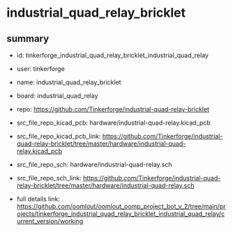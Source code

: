 # industrial_quad_relay_bricklet
 
## summary 
* id: tinkerforge_industrial_quad_relay_bricklet_industrial_quad_relay
* user: tinkerforge
* name: industrial_quad_relay_bricklet
* board: industrial_quad_relay
* repo: https://github.com/Tinkerforge/industrial-quad-relay-bricklet
* src_file_repo_kicad_pcb: hardware/industrial-quad-relay.kicad_pcb
* src_file_repo_kicad_pcb_link: https://github.com/Tinkerforge/industrial-quad-relay-bricklet/tree/master/hardware/industrial-quad-relay.kicad_pcb


* src_file_repo_sch: hardware/industrial-quad-relay.sch
* src_file_repo_sch_link: https://github.com/Tinkerforge/industrial-quad-relay-bricklet/tree/master/hardware/industrial-quad-relay.sch
* full details link: https://github.com/oomlout/oomlout_oomp_project_bot_v_2/tree/main/projects/tinkerforge_industrial_quad_relay_bricklet_industrial_quad_relay/current_version/working  







